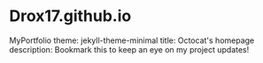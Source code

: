 # Drox17.github.io
MyPortfolio
theme: jekyll-theme-minimal
title: Octocat's homepage
description: Bookmark this to keep an eye on my project updates!
